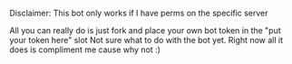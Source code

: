 Disclaimer: This bot only works if I have perms on the specific server

All you can really do is just fork and place your own bot token in the "put your token here" slot
Not sure what to do with the bot yet.
Right now all it does is compliment me cause why not :)
